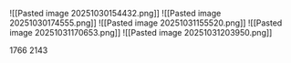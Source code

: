 ![[Pasted image 20251030154432.png]]
![[Pasted image 20251030174555.png]]
![[Pasted image 20251031155520.png]]
![[Pasted image 20251031170653.png]]
![[Pasted image 20251031203950.png]]

1766
2143